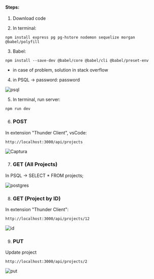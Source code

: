 #### Steps:

1. Download code

2. In terminal:

```
npm install express pg pg-hstore nodemon sequelize morgan @babel/polyfill
```

3. Babel:

```
npm install --save-dev @babel/core @babel/cli @babel/preset-env
```

* in case of problem, solution in stack overflow

4. in PSQL -> password: password

![psql](https://user-images.githubusercontent.com/68760595/154311166-1d0888ea-8b0e-4a3f-9617-3b25194eca82.PNG)


5. In terminal, run server:

```
npm run dev
```

6. ### POST

In extension "Thunder Client", vsCode:

```
http://localhost:3000/api/projects
```

![Captura](https://user-images.githubusercontent.com/68760595/154333935-15a0367a-2924-46e4-af56-5cf18a71ec5a.PNG)

7. ### GET (All Projects)

In PSQL -> SELECT * FROM projects;

![postgres](https://user-images.githubusercontent.com/68760595/154334909-f3e07dc0-bce5-4764-bf24-82554b168f5a.PNG)

8. ### GET (Project by ID)

In extension "Thunder Client":

```
http://localhost:3000/api/projects/12
```
![id](https://user-images.githubusercontent.com/68760595/154336511-960cabfa-e848-49ac-aa01-343bd098e6df.PNG)

9. ### PUT

Update project

```
http://localhost:3000/api/projects/2
```

![put](https://user-images.githubusercontent.com/68760595/154337464-e953d22e-2c84-4427-b466-80d06b811314.PNG)
